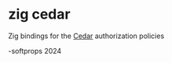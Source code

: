 # zig cedar

Zig bindings for the [Cedar](https://www.cedarpolicy.com/) authorization policies

\-softprops 2024
